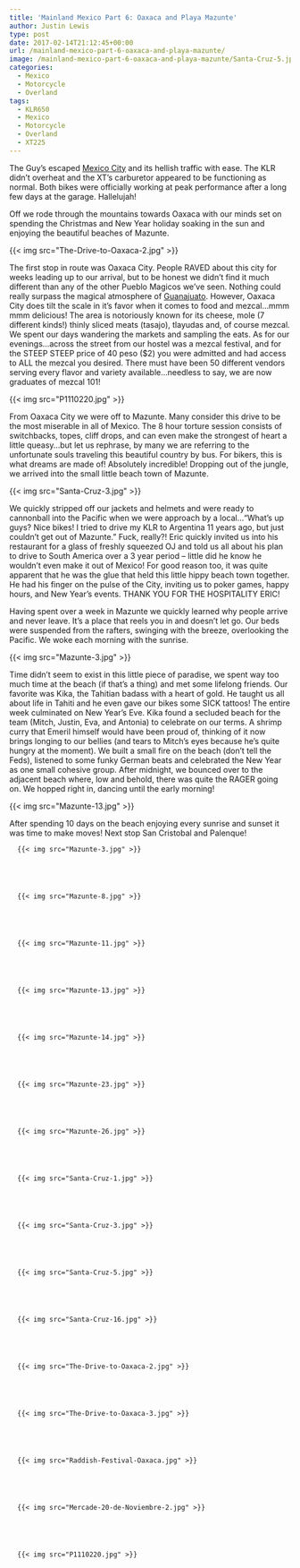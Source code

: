 ```yaml
---
title: 'Mainland Mexico Part 6: Oaxaca and Playa Mazunte'
author: Justin Lewis
type: post
date: 2017-02-14T21:12:45+00:00
url: /mainland-mexico-part-6-oaxaca-and-playa-mazunte/
image: /mainland-mexico-part-6-oaxaca-and-playa-mazunte/Santa-Cruz-5.jpg
categories:
  - Mexico
  - Motorcycle
  - Overland
tags:
  - KLR650
  - Mexico
  - Motorcycle
  - Overland
  - XT225
---
```

The Guy’s escaped [Mexico City][1] and its hellish traffic with ease. The KLR didn’t overheat and the XT’s carburetor appeared to be functioning as normal. Both bikes were officially working at peak performance after a long few days at the garage. Hallelujah!

Off we rode through the mountains towards Oaxaca with our minds set on spending the Christmas and New Year holiday soaking in the sun and enjoying the beautiful beaches of Mazunte.


  {{< img src="The-Drive-to-Oaxaca-2.jpg" >}}
		      



The first stop in route was Oaxaca City. People RAVED about this city for weeks leading up to our arrival, but to be honest we didn’t find it much different than any of the other Pueblo Magicos we’ve seen. Nothing could really surpass the magical atmosphere of [Guanajuato][2]. However, Oaxaca City does tilt the scale in it’s favor when it comes to food and mezcal…mmm mmm delicious! The area is notoriously known for its cheese, mole (7 different kinds!) thinly sliced meats (tasajo), tlayudas and, of course mezcal. We spent our days wandering the markets and sampling the eats. As for our evenings…across the street from our hostel was a mezcal festival, and for the STEEP STEEP price of 40 peso ($2) you were admitted and had access to ALL the mezcal you desired. There must have been 50 different vendors serving every flavor and variety available…needless to say, we are now graduates of mezcal 101!


  {{< img src="P1110220.jpg" >}}
		      


From Oaxaca City we were off to Mazunte. Many consider this drive to be the most miserable in all of Mexico. The 8 hour torture session consists of switchbacks, topes, cliff drops, and can even make the strongest of heart a little queasy…but let us rephrase, by many we are referring to the unfortunate souls traveling this beautiful country by bus. For bikers, this is what dreams are made of! Absolutely incredible! Dropping out of the jungle, we arrived into the small little beach town of Mazunte.


  {{< img src="Santa-Cruz-3.jpg" >}}
		      


We quickly stripped off our jackets and helmets and were ready to cannonball into the Pacific when we were approach by a local…“What’s up guys? Nice bikes! I tried to drive my KLR to Argentina 11 years ago, but just couldn’t get out of Mazunte.” Fuck, really?! Eric quickly invited us into his restaurant for a glass of freshly squeezed OJ and told us all about his plan to drive to South America over a 3 year period – little did he know he wouldn’t even make it out of Mexico! For good reason too, it was quite apparent that he was the glue that held this little hippy beach town together. He had his finger on the pulse of the City, inviting us to poker games, happy hours, and New Year’s events. THANK YOU FOR THE HOSPITALITY ERIC!

Having spent over a week in Mazunte we quickly learned why people arrive and never leave. It’s a place that reels you in and doesn’t let go. Our beds were suspended from the rafters, swinging with the breeze, overlooking the Pacific. We woke each morning with the sunrise.


  {{< img src="Mazunte-3.jpg" >}}
		      


Time didn’t seem to exist in this little piece of paradise, we spent way too much time at the beach (if that’s a thing) and met some lifelong friends. Our favorite was Kika, the Tahitian badass with a heart of gold. He taught us all about life in Tahiti and he even gave our bikes some SICK tattoos! The entire week culminated on New Year’s Eve. Kika found a secluded beach for the team (Mitch, Justin, Eva, and Antonia) to celebrate on our terms. A shrimp curry that Emeril himself would have been proud of, thinking of it now brings longing to our bellies (and tears to Mitch’s eyes because he’s quite hungry at the moment). We built a small fire on the beach (don’t tell the Feds), listened to some funky German beats and celebrated the New Year as one small cohesive group. After midnight, we bounced over to the adjacent beach where, low and behold, there was quite the RAGER going on. We hopped right in, dancing until the early morning!


  {{< img src="Mazunte-13.jpg" >}}
		      


After spending 10 days on the beach enjoying every sunrise and sunset it was time to make moves! Next stop San Cristobal and Palenque!





      {{< img src="Mazunte-3.jpg" >}}
                
    



      {{< img src="Mazunte-8.jpg" >}}
                
    



      {{< img src="Mazunte-11.jpg" >}}
                
    



      {{< img src="Mazunte-13.jpg" >}}
                
    



      {{< img src="Mazunte-14.jpg" >}}
                
    



      {{< img src="Mazunte-23.jpg" >}}
                
    



      {{< img src="Mazunte-26.jpg" >}}
                
    



      {{< img src="Santa-Cruz-1.jpg" >}}
                
    



      {{< img src="Santa-Cruz-3.jpg" >}}
                
    



      {{< img src="Santa-Cruz-5.jpg" >}}
                
    



      {{< img src="Santa-Cruz-16.jpg" >}}
                
    



      {{< img src="The-Drive-to-Oaxaca-2.jpg" >}}
                
    



      {{< img src="The-Drive-to-Oaxaca-3.jpg" >}}
                
    



      {{< img src="Raddish-Festival-Oaxaca.jpg" >}}
                
    



      {{< img src="Mercade-20-de-Noviembre-2.jpg" >}}
                
    



      {{< img src="P1110220.jpg" >}}
                
    






 [1]: http://www.elevationupgrade.com/mexico-city/
 [2]: http://www.elevationupgrade.com/guanajuato-san-miguel-de-allende/